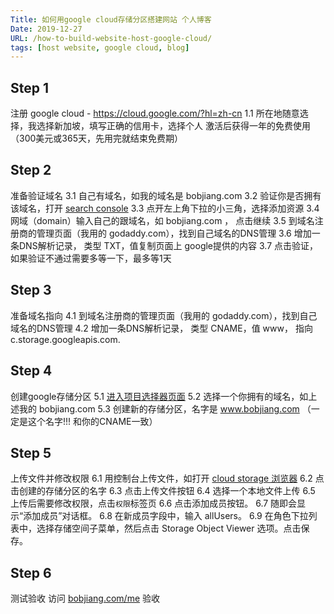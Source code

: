 ```yaml
---
Title: 如何用google cloud存储分区搭建网站 个人博客
Date: 2019-12-27
URL: /how-to-build-website-host-google-cloud/
tags: [host website, google cloud, blog]
---
```


## Step 1
注册 google cloud - https://cloud.google.com/?hl=zh-cn
1.1 所在地随意选择，我选择新加坡，填写正确的信用卡，选择个人
激活后获得一年的免费使用（300美元或365天，先用完就结束免费期）

## Step 2
准备验证域名
3.1 自己有域名，如我的域名是 bobjiang.com
3.2 验证你是否拥有该域名，打开 [search console](https://search.google.com/search-console?hl=zh-cn)
3.3 点开左上角下拉的小三角，选择添加资源
3.4 网域（domain）输入自己的跟域名，如 bobjiang.com ， 点击继续
3.5 到域名注册商的管理页面（我用的 godaddy.com），找到自己域名的DNS管理
3.6 增加一条DNS解析记录， 类型 TXT，值复制页面上 google提供的内容
3.7 点击验证，如果验证不通过需要多等一下，最多等1天

## Step 3
准备域名指向
4.1 到域名注册商的管理页面（我用的 godaddy.com），找到自己域名的DNS管理
4.2 增加一条DNS解析记录， 类型 CNAME，值 www， 指向 c.storage.googleapis.com.

## Step 4
创建google存储分区
5.1 [进入项目选择器页面](https://console.cloud.google.com/projectselector2/home/dashboard)
5.2 选择一个你拥有的域名，如上述我的 bobjiang.com
5.3 创建新的存储分区，名字是 www.bobjiang.com （一定是这个名字!!! 和你的CNAME一致）

## Step 5
上传文件并修改权限
6.1 用控制台上传文件，如打开 [cloud storage 浏览器](https://console.cloud.google.com/storage/browser)
6.2 点击创建的存储分区的名字
6.3 点击上传文件按钮
6.4 选择一个本地文件上传
6.5 上传后需要修改权限，点击`权限`标签页
6.6 点击添加成员按钮。
6.7 随即会显示“添加成员”对话框。
6.8 在新成员字段中，输入 allUsers。
6.9 在角色下拉列表中，选择存储空间子菜单，然后点击 Storage Object Viewer 选项。点击保存。

## Step 6
测试验收
访问 [bobjiang.com/me](https://bobjiang.com/me) 验收

